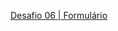 <a href="https://carolrodrigues14.github.io/explorer_desafios/desafio06/">Desafio 06 | Formulário</a><br>
